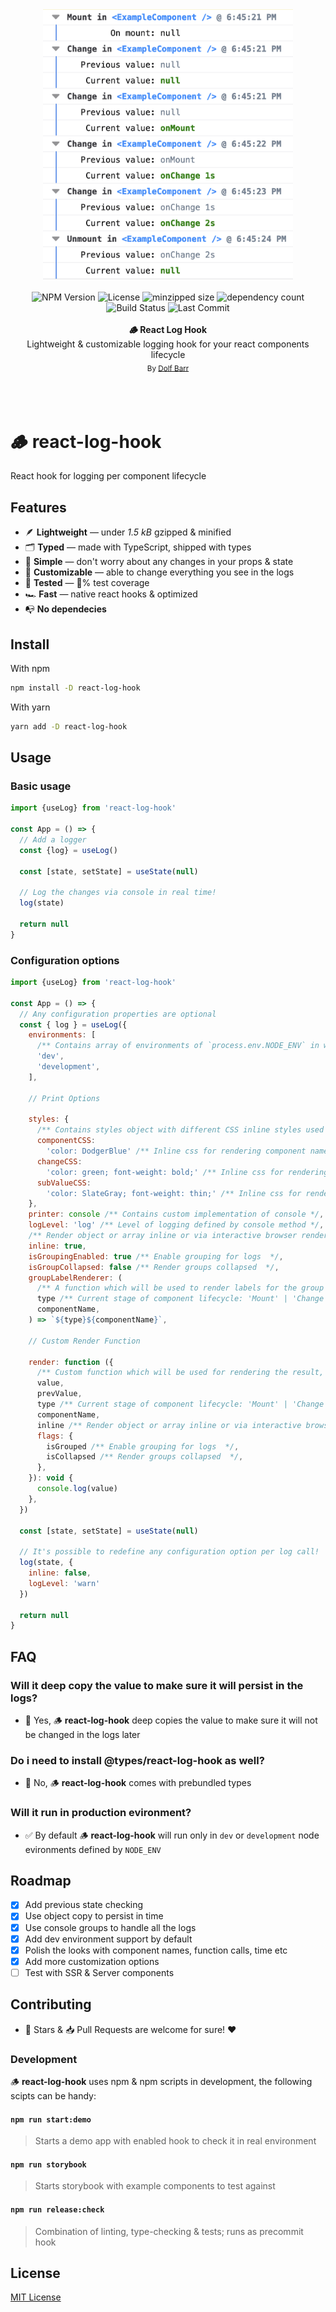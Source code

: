 <div align="center">
  <div align="center">
  <img src="./react-log-hook-screenshot.png" alt="React Log Hook Screenshot" width=400 />
  <br>
  <br>
  </div>
  <img src="https://badgen.net/npm/v/react-log-hook" alt="NPM Version" />
   <img src="https://badgen.net/npm/license/react-log-hook" alt="License" />
  <img src="https://badgen.net/bundlephobia/minzip/react-log-hook" alt="minzipped size"/>
  <img src="https://badgen.net/bundlephobia/dependency-count/react-log-hook" alt="dependency count"/>
  <img src="https://github.com/dolfbarr/react-log-hook/actions/workflows/main.yml/badge.svg" alt="Build Status" />
  <img src="https://badgen.net/github/last-commit/dolfbarr/react-log-hook/main" alt="Last Commit" />
  <br>
  <br>
  <div align="center"><strong>🪵 React Log Hook</strong></div>
  <div align="center"> Lightweight & customizable logging hook for your react components lifecycle</div>

  <div align="center">
  <sub>By <a href="https://twitter.com/dolfbarr">Dolf Barr</a></sub>
  </div>
  <br>
  <br>
  <br>
</div>

# 🪵 react-log-hook
React hook for logging per component lifecycle

## Features
- 🪶 **Lightweight** — under *1.5 kB* gzipped & minified
- 🗂️ **Typed** — made with TypeScript, shipped with types
- 🥰 **Simple** — don't worry about any changes in your props & state
- 🔧 **Customizable** — able to change everything you see in the logs
- 🔬 **Tested** — 💯% test coverage
- 🏎️ **Fast** — native react hooks & optimized
- 📭 **No dependecies**



## Install

With npm

```sh
npm install -D react-log-hook
```

With yarn

```sh
yarn add -D react-log-hook
```

## Usage

### Basic usage

```javascript
import {useLog} from 'react-log-hook'

const App = () => {
  // Add a logger
  const {log} = useLog()

  const [state, setState] = useState(null)

  // Log the changes via console in real time!
  log(state)

  return null
}
```

### Configuration options

```javascript
import {useLog} from 'react-log-hook'

const App = () => {
  // Any configuration properties are optional
  const { log } = useLog({
    environments: [
      /** Contains array of environments of `process.env.NODE_ENV` in which logging will be allowed  */
      'dev',
      'development',
    ],

    // Print Options

    styles: {
      /** Contains styles object with different CSS inline styles used in logging */
      componentCSS:
        'color: DodgerBlue' /** Inline css for rendering component name in the logs */,
      changeCSS:
        'color: green; font-weight: bold;' /** Inline css for rendering current value in the logs */,
      subValueCSS:
        'color: SlateGray; font-weight: thin;' /** Inline css for rendering any additional data like time or previous value in the logs */,
    },
    printer: console /** Contains custom implementation of console */,
    logLevel: 'log' /** Level of logging defined by console method */,
    /** Render object or array inline or via interactive browser renderer */
    inline: true,
    isGroupingEnabled: true /** Enable grouping for logs  */,
    isGroupCollapsed: false /** Render groups collapsed  */,
    groupLabelRenderer: (
      /** A function which will be used to render labels for the group  */
      type /** Current stage of component lifecycle: 'Mount' | 'Change' | 'Unmount'  */,
      componentName,
    ) => `${type}${componentName}`,

    // Custom Render Function

    render: function ({
      /** Custom function which will be used for rendering the result, provided with useful data */
      value,
      prevValue,
      type /** Current stage of component lifecycle: 'Mount' | 'Change' | 'Unmount' */,
      componentName,
      inline /** Render object or array inline or via interactive browser renderer */,
      flags: {
        isGrouped /** Enable grouping for logs  */,
        isCollapsed /** Render groups collapsed  */,
      },
    }): void {
      console.log(value)
    },
  })

  const [state, setState] = useState(null)

  // It's possible to redefine any configuration option per log call!
  log(state, {
    inline: false,
    logLevel: 'warn'
  })

  return null
}
```

## FAQ

### Will it deep copy the value to make sure it will persist in the logs?

- 🎉 Yes, 🪵 **react-log-hook** deep copies the value to make sure it will not be changed in the logs later

### Do i need to install @types/react-log-hook as well?

- 💪 No, 🪵 **react-log-hook** comes with prebundled types

### Will it run in production evironment?

- ✅ By default 🪵 **react-log-hook** will run only in `dev` or `development` node evironments defined by `NODE_ENV`

## Roadmap

- [x] Add previous state checking
- [x] Use object copy to persist in time
- [x] Use console groups to handle all the logs
- [x] Add dev environment support by default
- [x] Polish the looks with component names, function calls, time etc
- [x] Add more customization options
- [ ] Test with SSR & Server components

## Contributing

- 🌟 Stars & 📥 Pull Requests are welcome for sure! ❤️

### Development

🪵 **react-log-hook** uses npm & npm scripts in development, the following scipts can be handy:

#### `npm run start:demo`
> Starts a demo app with enabled hook to check it in real environment

#### `npm run storybook`
> Starts storybook with example components to test against

#### `npm run release:check`
> Combination of linting, type-checking & tests; runs as precommit hook

## License

[MIT License](LICENSE)
